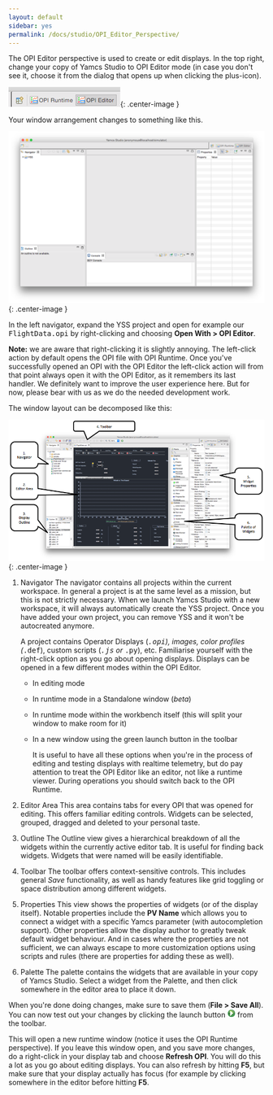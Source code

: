 ```yaml
---
layout: default
sidebar: yes
permalink: /docs/studio/OPI_Editor_Perspective/
---
```


The OPI Editor perspective is used to create or edit displays. In the top right, change your copy of Yamcs Studio to OPI Editor mode (in case you don't see it, choose it from the dialog that opens up when clicking the plus-icon).

![OPI Editor Perspective](/assets/yss-opi-editor-perspective.png){: .center-image }

Your window arrangement changes to something like this.

![OPI Editor](/assets/opi-editor.png){: .center-image }

In the left navigator, expand the YSS project and open for example our <tt>FlightData.opi</tt> by right-clicking and choosing **Open With > OPI Editor**.

**Note:** we are aware that right-clicking it is slightly annoying. The left-click action by default opens the OPI file with OPI Runtime. Once you've successfully opened an OPI with the OPI Editor the left-click action will from that point always open it with the OPI Editor, as it remembers its last handler. We definitely want to improve the user experience here. But for now, please bear with us as we do the needed development work.

The window layout can be decomposed like this:

![Edit FlightData.opi](/assets/yss-opi-editor-flight-data-annotated.png){: .center-image }

1. Navigator
    The navigator contains all projects within the current workspace. In general a project is at the same level as a mission, but this is not strictly necessary. When we launch Yamcs Studio with a new workspace, it will always automatically create the YSS project. Once you have added your own project, you can remove YSS and it won't be autocreated anymore.
    
    A project contains Operator Displays (<tt>*.opi</tt>), images, color profiles (<tt>*.def</tt>), custom scripts (<tt>*.js</tt> or <tt>*.py</tt>), etc. Familiarise yourself with the right-click option as you go about opening displays. Displays can be opened in a few different modes within the OPI Editor.
    
    * In editing mode
    * In runtime mode in a Standalone window (*beta*)
    * In runtime mode within the workbench itself (this will split your window to make room for it)
    * In a new window using the green launch button in the toolbar
    
       
        It is useful to have all these options when you're in the process of editing and testing displays with realtime telemetry, but do pay attention to treat the OPI Editor like an editor, not like a runtime viewer. During operations you should switch back to the OPI Runtime.

2. Editor Area
    This area contains tabs for every OPI that was opened for editing. This offers familiar editing controls. Widgets can be selected, grouped, dragged and deleted to your personal taste.

3. Outline
    The Outline view gives a hierarchical breakdown of all the widgets within the currently active editor tab. It is useful for finding back widgets. Widgets that were named will be easily identifiable. 

4. Toolbar
    The toolbar offers context-sensitive controls. This includes general *Save* functionality, as well as handy features like grid toggling or space distribution among different widgets.

5. Properties
    This view shows the properties of widgets (or of the display itself). Notable properties include the **PV Name** which allows you to connect a widget with a specific Yamcs parameter (with autocompletion support). Other properties allow the display author to greatly tweak default widget behaviour. And in cases where the properties are not sufficient, we can always escape to more customization options using scripts and rules (there are properties for adding these as well). 

6. Palette
    The palette contains the widgets that are available in your copy of Yamcs Studio. Select a widget from the Palette, and then click somewhere in the editor area to place it down. 

When you're done doing changes, make sure to save them (**File > Save All**). You can now test out your changes by clicking the launch button ![Test Runtime](/assets/opi-editor-launch.png) from the toolbar.

This will open a new runtime window (notice it uses the OPI Runtime perspective). If you leave this window open, and you save more changes, do a right-click in your display tab and choose **Refresh OPI**. You will do this a lot as you go about editing displays. You can also refresh by hitting **F5**, but make sure that your display actually has focus (for example by clicking somewhere in the editor before hitting **F5**.
